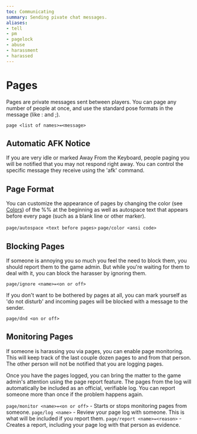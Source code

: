 ```yaml
---
toc: Communicating
summary: Sending pivate chat messages.
aliases:
- tell
- pm
- pagelock
- abuse
- harassment
- harassed
---
```

# Pages

Pages are private messages sent between players.  You can page any number of people at once, and use the standard pose formats in the message (like : and ;).

`page <list of names>=<message>`

## Automatic AFK Notice

If you are very idle or marked Away From the Keyboard, people paging you will be notified that you may not respond right away.  You can control the specific message they receive using the 'afk' command.


## Page Format

You can customize the appearance of pages by changing the color (see [Colors](/help/colors)) of the %% at the beginning as well as autospace text that appears before every page (such as a blank line or other marker).

`page/autospace <text before pages>`
`page/color <ansi code>`

## Blocking Pages

If someone is annoying you so much you feel the need to block them, you should report them to the game admin.  But while you're waiting for them to deal with it, you can block the harasser by ignoring them.

`page/ignore <name>=<on or off>`

If you don't want to be bothered by pages at all, you can mark yourself as 'do not disturb' and incoming pages will be blocked with a message to the sender.

`page/dnd <on or off>`

## Monitoring Pages

If someone is harassing you via pages, you can enable page monitoring.  This will keep track of the last couple dozen pages to and from that person.  The other person will not be notified that you are logging pages.  

Once you have the pages logged, you can bring the matter to the game admin's attention using the page report feature.  The pages from the log will automatically be included as an official, verifiable log.  You can report someone more than once if the problem happens again.

`page/monitor <name>=<on or off>` - Starts or stops monitoring pages from someone.
`page/log <name>` - Review your page log with someone.  This is what will be included if you report them.
`page/report <name>=<reason>` - Creates a report, including your page log with that person as evidence.